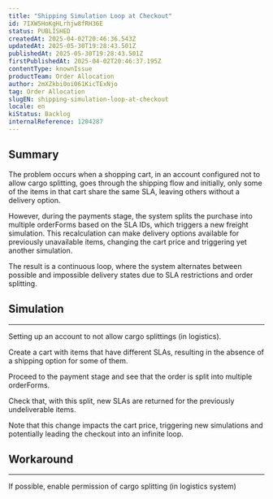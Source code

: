 ```yaml
---
title: "Shipping Simulation Loop at Checkout"
id: 7IXW5HoKgHLrhjw8fRH36E
status: PUBLISHED
createdAt: 2025-04-02T20:46:36.543Z
updatedAt: 2025-05-30T19:28:43.501Z
publishedAt: 2025-05-30T19:28:43.501Z
firstPublishedAt: 2025-04-02T20:46:37.195Z
contentType: knownIssue
productTeam: Order Allocation
author: 2mXZkbi0oi061KicTExNjo
tag: Order Allocation
slugEN: shipping-simulation-loop-at-checkout
locale: en
kiStatus: Backlog
internalReference: 1204287
---
```


## Summary


The problem occurs when a shopping cart, in an account configured not to allow cargo splitting, goes through the shipping flow and initially, only some of the items in that cart share the same SLA, leaving others without a delivery option.

However, during the payments stage, the system splits the purchase into multiple orderForms based on the SLA IDs, which triggers a new freight simulation. This recalculation can make delivery options available for previously unavailable items, changing the cart price and triggering yet another simulation.

The result is a continuous loop, where the system alternates between possible and impossible delivery states due to SLA restrictions and order splitting.


##

## Simulation


** **
Setting up an account to not allow cargo splittings (in logistics).

Create a cart with items that have different SLAs, resulting in the absence of a shipping option for some of them.

Proceed to the payment stage and see that the order is split into multiple orderForms.

Check that, with this split, new SLAs are returned for the previously undeliverable items.

Note that this change impacts the cart price, triggering new simulations and potentially leading the checkout into an infinite loop.


##

## Workaround


** **
If possible, enable permission of cargo splitting (in logistics system)





